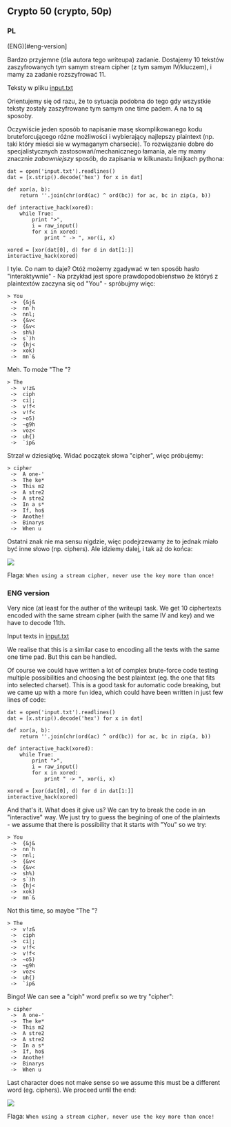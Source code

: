 ﻿## Crypto 50 (crypto, 50p)

### PL

(ENG)[#eng-version]

Bardzo przyjemne (dla autora tego writeupa) zadanie. Dostajemy 10 tekstów zaszyfrowanych tym samym stream cipher (z tym samym IV/kluczem), i mamy za zadanie rozszyfrować 11.

Teksty w pliku [input.txt](input.txt)

Orientujemy się od razu, że to sytuacja podobna do tego gdy wszystkie teksty zostały zaszyfrowane tym samym one time padem. A na to są sposoby.

Oczywiście jeden sposób to napisanie masę skomplikowanego kodu bruteforcującego różne możliwości i wybierający najlepszy plaintext (np. taki który mieści sie w wymaganym charsecie). To rozwiązanie dobre do specjalistycznych zastosowań/mechanicznego łamania, ale my mamy znacznie _zabawniejszy_ sposób, do zapisania w kilkunastu linijkach pythona:

    dat = open('input.txt').readlines()
    dat = [x.strip().decode('hex') for x in dat]

    def xor(a, b):
        return ''.join(chr(ord(ac) ^ ord(bc)) for ac, bc in zip(a, b))

    def interactive_hack(xored):
        while True:
            print ">", 
            i = raw_input()
            for x in xored:
                print " -> ", xor(i, x)

    xored = [xor(dat[0], d) for d in dat[1:]]
    interactive_hack(xored)

I tyle. Co nam to daje? Otóż możemy zgadywać w ten sposób hasło "interaktywnie" - Na przykład jest spore prawdopodobieństwo że któryś z plaintextów zaczyna się od "You" - spróbujmy więc:

    > You
     ->  {&j&
     ->  nn`h
     ->  nnl;
     ->  {&v<
     ->  {&v<
     ->  sh%)
     ->  s`)h
     ->  {hj<
     ->  xok)
     ->  mn`&

Meh. To może "The "?

    > The
     ->  v!z&
     ->  ciph
     ->  ci|;
     ->  v!f<
     ->  v!f<
     ->  ~o5)
     ->  ~g9h
     ->  voz<
     ->  uh{)
     ->  `ip&

Strzał w dziesiątkę. Widać początek słowa "cipher", więc próbujemy:

    > cipher
     ->  A one-'
     ->  The ke*
     ->  This m2
     ->  A stre2
     ->  A stre2
     ->  In a s*
     ->  If, ho$
     ->  Anothe!
     ->  Binarys
     ->  When u

Ostatni znak nie ma sensu nigdzie, więc podejrzewamy że to jednak miało być inne słowo (np. ciphers). Ale idziemy dalej, i tak aż do końca:

![](fun.PNG)

Flaga: `When using a stream cipher, never use the key more than once!`

### ENG version

Very nice (at least for the auther of the writeup) task. We get 10 ciphertexts encoded with the same stream cipher (with the same IV and key) and we have to decode 11th.

Input texts in [input.txt](input.txt)

We realise that this is a similar case to encoding all the texts with the same one time pad. But this can be handled.

Of course we could have written a lot of complex brute-force code testing multiple possibilities and choosing the best plaintext (eg. the one that fits into selected charset). This is a good task for automatic code breaking, but we came up with a more `fun` idea, which could have been written in just few lines of code:

    dat = open('input.txt').readlines()
    dat = [x.strip().decode('hex') for x in dat]

    def xor(a, b):
        return ''.join(chr(ord(ac) ^ ord(bc)) for ac, bc in zip(a, b))

    def interactive_hack(xored):
        while True:
            print ">", 
            i = raw_input()
            for x in xored:
                print " -> ", xor(i, x)

    xored = [xor(dat[0], d) for d in dat[1:]]
    interactive_hack(xored)

And that's it. What does it give us? We can try to break the code in an "interactive" way. We just try to guess the begining of one of the plaintexts - we assume that there is possibility that it starts with "You" so we try:

    > You
     ->  {&j&
     ->  nn`h
     ->  nnl;
     ->  {&v<
     ->  {&v<
     ->  sh%)
     ->  s`)h
     ->  {hj<
     ->  xok)
     ->  mn`&

Not this time, so maybe "The "?

    > The
     ->  v!z&
     ->  ciph
     ->  ci|;
     ->  v!f<
     ->  v!f<
     ->  ~o5)
     ->  ~g9h
     ->  voz<
     ->  uh{)
     ->  `ip&

Bingo! We can see a "ciph" word prefix so we try "cipher":

    > cipher
     ->  A one-'
     ->  The ke*
     ->  This m2
     ->  A stre2
     ->  A stre2
     ->  In a s*
     ->  If, ho$
     ->  Anothe!
     ->  Binarys
     ->  When u

Last character does not make sense so we assume this must be a different word (eg. ciphers). We proceed until the end:

![](fun.PNG)

Flaga: `When using a stream cipher, never use the key more than once!`